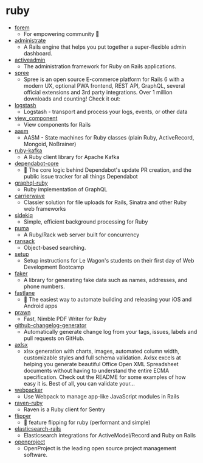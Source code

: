 # ruby
- [forem](https://github.com/forem/forem)
  - For empowering community 🌱
- [administrate](https://github.com/thoughtbot/administrate)
  - A Rails engine that helps you put together a super-flexible admin dashboard.
- [activeadmin](https://github.com/activeadmin/activeadmin)
  - The administration framework for Ruby on Rails applications.
- [spree](https://github.com/spree/spree)
  - Spree is an open source E-commerce platform for Rails 6 with a modern UX, optional PWA frontend, REST API, GraphQL, several official extensions and 3rd party integrations. Over 1 million downloads and counting! Check it out:
- [logstash](https://github.com/elastic/logstash)
  - Logstash - transport and process your logs, events, or other data
- [view_component](https://github.com/github/view_component)
  - View components for Rails
- [aasm](https://github.com/aasm/aasm)
  - AASM - State machines for Ruby classes (plain Ruby, ActiveRecord, Mongoid, NoBrainer)
- [ruby-kafka](https://github.com/zendesk/ruby-kafka)
  - A Ruby client library for Apache Kafka
- [dependabot-core](https://github.com/dependabot/dependabot-core)
  - 🤖 The core logic behind Dependabot's update PR creation, and the public issue tracker for all things Dependabot
- [graphql-ruby](https://github.com/rmosolgo/graphql-ruby)
  - Ruby implementation of GraphQL
- [carrierwave](https://github.com/carrierwaveuploader/carrierwave)
  - Classier solution for file uploads for Rails, Sinatra and other Ruby web frameworks
- [sidekiq](https://github.com/mperham/sidekiq)
  - Simple, efficient background processing for Ruby
- [puma](https://github.com/puma/puma)
  - A Ruby/Rack web server built for concurrency
- [ransack](https://github.com/activerecord-hackery/ransack)
  - Object-based searching.
- [setup](https://github.com/lewagon/setup)
  - Setup instructions for Le Wagon's students on their first day of Web Development Bootcamp
- [faker](https://github.com/faker-ruby/faker)
  - A library for generating fake data such as names, addresses, and phone numbers.
- [fastlane](https://github.com/fastlane/fastlane)
  - 🚀 The easiest way to automate building and releasing your iOS and Android apps
- [prawn](https://github.com/prawnpdf/prawn)
  - Fast, Nimble PDF Writer for Ruby
- [github-changelog-generator](https://github.com/github-changelog-generator/github-changelog-generator)
  - Automatically generate change log from your tags, issues, labels and pull requests on GitHub.
- [axlsx](https://github.com/randym/axlsx)
  - xlsx generation with charts, images, automated column width, customizable styles and full schema validation. Axlsx excels at helping you generate beautiful Office Open XML Spreadsheet documents without having to understand the entire ECMA specification. Check out the README for some examples of how easy it is. Best of all, you can validate your…
- [webpacker](https://github.com/rails/webpacker)
  - Use Webpack to manage app-like JavaScript modules in Rails
- [raven-ruby](https://github.com/getsentry/raven-ruby)
  - Raven is a Ruby client for Sentry
- [flipper](https://github.com/jnunemaker/flipper)
  - 🐬 feature flipping for ruby (performant and simple)
- [elasticsearch-rails](https://github.com/elastic/elasticsearch-rails)
  - Elasticsearch integrations for ActiveModel/Record and Ruby on Rails
- [openproject](https://github.com/opf/openproject)
  - OpenProject is the leading open source project management software.
